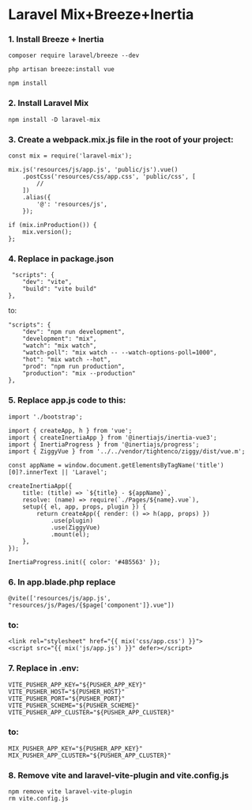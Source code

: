 # Laravel Mix+Breeze+Inertia

### 1. Install Breeze + Inertia

```
composer require laravel/breeze --dev

php artisan breeze:install vue

npm install
```

### 2. Install Laravel Mix

```
npm install -D laravel-mix
```

### 3. Create a webpack.mix.js file in the root of your project:

```
const mix = require('laravel-mix');

mix.js('resources/js/app.js', 'public/js').vue()
    .postCss('resources/css/app.css', 'public/css', [
        //
    ])
    .alias({
        '@': 'resources/js',
    });

if (mix.inProduction()) {
    mix.version();
};
```

### 4. Replace in package.json

```
 "scripts": {
    "dev": "vite",
    "build": "vite build"
},
```

to:

```
"scripts": {
    "dev": "npm run development",
    "development": "mix",
    "watch": "mix watch",
    "watch-poll": "mix watch -- --watch-options-poll=1000",
    "hot": "mix watch --hot",
    "prod": "npm run production",
    "production": "mix --production"
},
```

### 5. Replace app.js code to this:

```
import './bootstrap';

import { createApp, h } from 'vue';
import { createInertiaApp } from '@inertiajs/inertia-vue3';
import { InertiaProgress } from '@inertiajs/progress';
import { ZiggyVue } from '../../vendor/tightenco/ziggy/dist/vue.m';

const appName = window.document.getElementsByTagName('title')[0]?.innerText || 'Laravel';

createInertiaApp({
    title: (title) => `${title} - ${appName}`,
    resolve: (name) => require(`./Pages/${name}.vue`),
    setup({ el, app, props, plugin }) {
        return createApp({ render: () => h(app, props) })
            .use(plugin)
            .use(ZiggyVue)
            .mount(el);
    },
});

InertiaProgress.init({ color: '#4B5563' });
```

### 6. In app.blade.php replace

```
@vite(['resources/js/app.js', "resources/js/Pages/{$page['component']}.vue"])
```

### to:

```
<link rel="stylesheet" href="{{ mix('css/app.css') }}">
<script src="{{ mix('js/app.js') }}" defer></script>
```

### 7. Replace in .env:

```
VITE_PUSHER_APP_KEY="${PUSHER_APP_KEY}"
VITE_PUSHER_HOST="${PUSHER_HOST}"
VITE_PUSHER_PORT="${PUSHER_PORT}"
VITE_PUSHER_SCHEME="${PUSHER_SCHEME}"
VITE_PUSHER_APP_CLUSTER="${PUSHER_APP_CLUSTER}"

```

### to:

```
MIX_PUSHER_APP_KEY="${PUSHER_APP_KEY}"
MIX_PUSHER_APP_CLUSTER="${PUSHER_APP_CLUSTER}"
```

### 8. Remove vite and laravel-vite-plugin and vite.config.js

```
npm remove vite laravel-vite-plugin
rm vite.config.js
```
